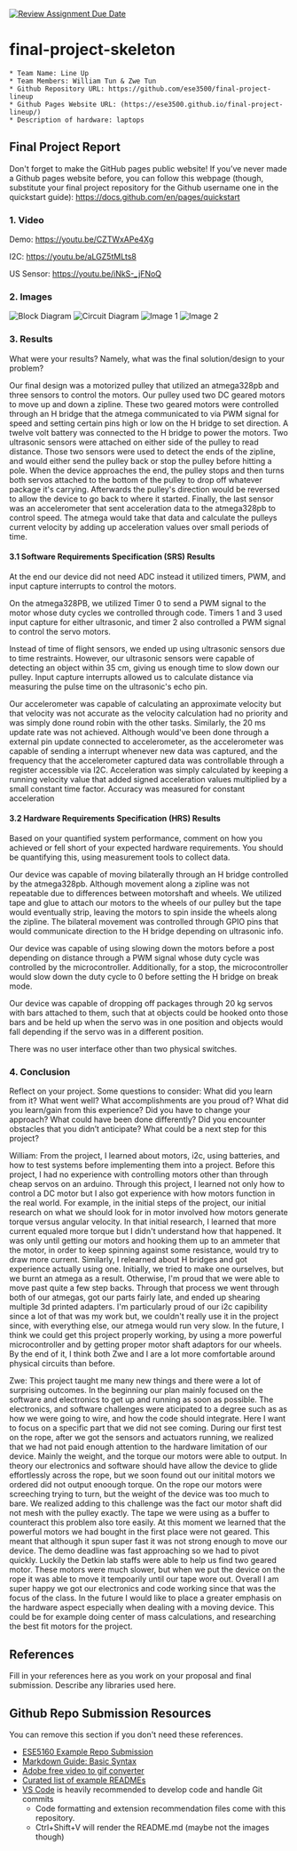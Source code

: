 [![Review Assignment Due Date](https://classroom.github.com/assets/deadline-readme-button-24ddc0f5d75046c5622901739e7c5dd533143b0c8e959d652212380cedb1ea36.svg)](https://classroom.github.com/a/2TmiRqwI)
# final-project-skeleton

    * Team Name: Line Up
    * Team Members: William Tun & Zwe Tun
    * Github Repository URL: https://github.com/ese3500/final-project-lineup
    * Github Pages Website URL: (https://ese3500.github.io/final-project-lineup/)
    * Description of hardware: laptops

## Final Project Report

Don't forget to make the GitHub pages public website!
If you’ve never made a Github pages website before, you can follow this webpage (though, substitute your final project repository for the Github username one in the quickstart guide):  <https://docs.github.com/en/pages/quickstart>

### 1. Video

Demo: https://youtu.be/CZTWxAPe4Xg

I2C: https://youtu.be/aLGZ5tMLts8

US Sensor: https://youtu.be/iNkS-_jFNoQ

### 2. Images
![Block Diagram](Block_Diagram.jpg)
![Circuit Diagram](https://github.com/ese3500/final-project-lineup/blob/751d02cdddba78f7090d7a660f3e2fa0d1aff0e5/Circuit%20Diagram.png)
![Image 1](https://github.com/ese3500/final-project-lineup/blob/751d02cdddba78f7090d7a660f3e2fa0d1aff0e5/20240430_222506.jpg)
![Image 2](https://github.com/ese3500/final-project-lineup/blob/751d02cdddba78f7090d7a660f3e2fa0d1aff0e5/20240430_222501.jpg)

### 3. Results

What were your results? Namely, what was the final solution/design to your problem?

Our final design was a motorized pulley that utilized an atmega328pb and three sensors to control the motors. Our pulley used two DC geared motors to move up and down a zipline. These two geared motors were controlled through an H bridge that the atmega communicated to via PWM signal for speed and setting certain pins high or low on the H bridge to set direction. A twelve volt battery was connected to the H bridge to power the motors. Two ultrasonic sensors were attached on either side of the pulley to read distance. Those two sensors were used to detect the ends of the zipline, and would either send the pulley back or stop the pulley before hitting a pole. When the device approaches the end, the pulley stops and then turns both servos attached to the bottom of the pulley to drop off whatever package it's carrying. Afterwards the pulley's direction would be reversed to allow the device to go back to where it started. Finally, the last sensor was an accelerometer that sent acceleration data to the atmega328pb to control speed. The atmega would take that data and calculate the pulleys current velocity by adding up acceleration values over small periods of time.  

#### 3.1 Software Requirements Specification (SRS) Results

At the end our device did not need ADC instead it utilized timers, PWM, and input capture interrupts to control the motors. 

On the atmega328PB, we utilized Timer 0 to send a PWM signal to the motor whose duty cycles we controlled through code. Timers 1 and 3 used input capture for either ultrasonic, and timer 2 also controlled a PWM signal to control the servo motors. 

Instead of time of flight sensors, we ended up using ultrasonic sensors due to time restraints. However, our ultrasonic sensors were capable of detecting an object within 35 cm, giving us enough time to slow down our pulley. Input capture interrupts allowed us to calculate distance via measuring the pulse time on the ultrasonic's echo pin. 

Our accelerometer was capable of calculating an approximate velocity but that velocity was not accurate as the velocity calculation had no priority and was simply done round robin with the other tasks. 
Similarly, the 20 ms update rate was not achieved. Although would've been done through a external pin update connected to accelerometer, as the accelerometer was capable of sending a interrupt whenever new data was captured, and the frequency that the accelerometer captured data was controllable through a register accessible via I2C. Acceleration was simply calculated by keeping a running velocity value that added signed acceleration values multiplied by a small constant time factor. Accuracy was measured for constant acceleration 


#### 3.2 Hardware Requirements Specification (HRS) Results

Based on your quantified system performance, comment on how you achieved or fell short of your expected hardware requirements. You should be quantifying this, using measurement tools to collect data.

Our device was capable of moving bilaterally through an H bridge controlled by the atmega328pb. Although movement along a zipline was not repeatable due to differences between motorshaft and wheels. We utilized tape and glue to attach our motors to the wheels of our pulley but the tape would eventually strip, leaving the motors to spin inside the wheels along the zipline. The bilateral movement was controlled through GPIO pins that would communicate direction to the H bridge depending on ultrasonic info. 

Our device was capable of using slowing down the motors before a post depending on distance through a PWM signal whose duty cycle was controlled by the microcontroller. Additionally, for a stop, the microcontroller would slow down the duty cycle to 0 before setting the H bridge on break mode. 

Our device was capable of dropping off packages through 20 kg servos with bars attached to them, such that at objects could be hooked onto those bars and be held up when the servo was in one position and objects would fall depending if the servo was in a different position. 

There was no user interface other than two physical switches. 

### 4. Conclusion

Reflect on your project. Some questions to consider: What did you learn from it? What went well? What accomplishments are you proud of? What did you learn/gain from this experience? Did you have to change your approach? What could have been done differently? Did you encounter obstacles that you didn’t anticipate? What could be a next step for this project?

William:
From the project, I learned about motors, i2c, using batteries, and how to test systems before implementing them into a project. Before this project, I had no experience with controlling motors other than through cheap servos on an arduino. Through this project, I learned not only how to control a DC motor but I also got experience with how motors function in the real world. For example, in the initial steps of the project, our initial research on what we should look for in motor involved how motors generate torque versus angular velocity. In that initial research, I learned that more current equaled more torque but I didn't understand how that happened.
It was only until getting our motors and hooking them up to an ammeter that the motor, in order to keep spinning against some resistance, would try to draw more current. Similarly, I relearned about H bridges and got experience actually using one. Initially, we tried to make one ourselves, but we burnt an atmega as a result. Otherwise, I'm proud that we were able to move past quite a few step backs. Through that process we went through both of our atmegas, got our parts fairly late, and ended up shearing multiple 3d printed adapters. I'm particularly proud of our i2c capibility since a lot of that was my work but, we couldn't really use it in the project since, with everything else, our atmega would run very slow. In the future, I think we could get this project properly working, by using a more powerful microcontroller and by getting proper motor shaft adaptors for our wheels. By the end of it, I think both Zwe and I are a lot more comfortable around physical circuits than before. 

Zwe:
This project taught me many new things and there were a lot of surprising outcomes. In the beginning our plan mainly focused on the software and electronics to get up and running as soon as possible. The electronics, and software challenges were aticipated to a degree such as as how we were going to wire, and how the code should integrate. Here I want to focus on a specific part that we did not see coming. During our first test on the rope, after we got the sensors and actuators running, we realized that we had not paid enough attention to the hardware limitation of our device. Mainly the weight, and the torque our motors were able to output. In theory our electronics and software should have allow the device to glide effortlessly across the rope, but we soon found out our initital motors we ordered did not output enoough torque. On the rope our motors were screeching trying to turn, but the weight of the device was too much to bare. We realized adding to this challenge was the fact our motor shaft did not mesh with the pulley exactly. The tape we were using as a buffer to counteract this problem also tore easily. At this moment we learned that the powerful motors we had bought in the first place were not geared. This meant that although it spun super fast it was not strong enough to move our device. The demo deadline was fast approaching so we had to pivot quickly. Luckily the Detkin lab staffs were able to help us find two geared motor. These motors were much slower, but when we put the device on the rope it was able to move it tempoarily until our tape wore out. Overall I am super happy we got our electronics and code working since that was the focus of the class. In the future I would like to place a greater emphasis on the hardware aspect especially when dealing with a moving device. This could be for example doing center of mass calculations, and researching the best fit motors for the project.

## References

Fill in your references here as you work on your proposal and final submission. Describe any libraries used here.

## Github Repo Submission Resources

You can remove this section if you don't need these references.

* [ESE5160 Example Repo Submission](https://github.com/ese5160/example-repository-submission)
* [Markdown Guide: Basic Syntax](https://www.markdownguide.org/basic-syntax/)
* [Adobe free video to gif converter](https://www.adobe.com/express/feature/video/convert/video-to-gif)
* [Curated list of example READMEs](https://github.com/matiassingers/awesome-readme)
* [VS Code](https://code.visualstudio.com/) is heavily recommended to develop code and handle Git commits
  * Code formatting and extension recommendation files come with this repository.
  * Ctrl+Shift+V will render the README.md (maybe not the images though)
